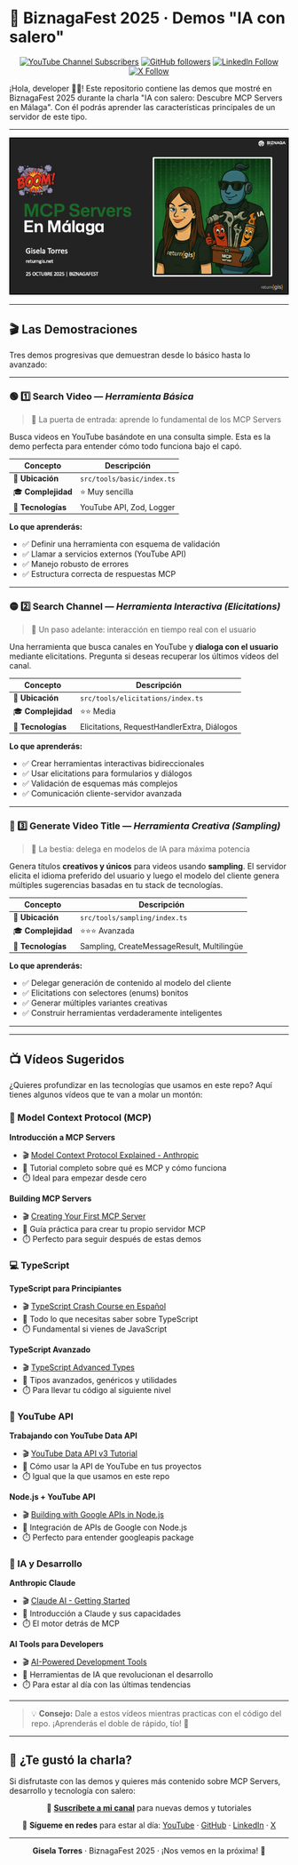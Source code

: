 # 🎉 BiznagaFest 2025 · Demos "IA con salero"

<div align="center">

[![YouTube Channel Subscribers](https://img.shields.io/youtube/channel/subscribers/UC140iBrEZbOtvxWsJ-Tb0lQ?style=for-the-badge&logo=youtube&logoColor=white&color=red)](https://www.youtube.com/c/GiselaTorres?sub_confirmation=1)
[![GitHub followers](https://img.shields.io/github/followers/0GiS0?style=for-the-badge&logo=github&logoColor=white)](https://github.com/0GiS0)
[![LinkedIn Follow](https://img.shields.io/badge/LinkedIn-Sígueme-blue?style=for-the-badge&logo=linkedin&logoColor=white)](https://www.linkedin.com/in/giselatorresbuitrago/)
[![X Follow](https://img.shields.io/badge/X-Sígueme-black?style=for-the-badge&logo=x&logoColor=white)](https://twitter.com/0GiS0)

</div>

¡Hola, developer 👋🏻! Este repositorio contiene las demos que mostré en BiznagaFest 2025 durante la charla "IA con salero: Descubre MCP Servers en Málaga". Con él podrás aprender las características principales de un servidor de este tipo.

---

<div align="center">

![MCP Servers en Málaga](./images/MCP%20servers%20en%20Malaga.png)

</div>

---

## 🎬 Las Demostraciones

Tres demos progresivas que demuestran desde lo básico hasta lo avanzado:

---

### 🟢 1️⃣ **Search Video** — _Herramienta Básica_

> 🎯 La puerta de entrada: aprende lo fundamental de los MCP Servers

Busca videos en YouTube basándote en una consulta simple. Esta es la demo perfecta para entender cómo todo funciona bajo el capó.

| Concepto | Descripción |
|----------|-------------|
| 📁 **Ubicación** | `src/tools/basic/index.ts` |
| 🎓 **Complejidad** | ⭐ Muy sencilla |
| 🔧 **Tecnologías** | YouTube API, Zod, Logger |

**Lo que aprenderás:**
- ✅ Definir una herramienta con esquema de validación
- ✅ Llamar a servicios externos (YouTube API)
- ✅ Manejo robusto de errores
- ✅ Estructura correcta de respuestas MCP

---

### 🟡 2️⃣ **Search Channel** — _Herramienta Interactiva (Elicitations)_

> 💬 Un paso adelante: interacción en tiempo real con el usuario

Una herramienta que busca canales en YouTube y **dialoga con el usuario** mediante elicitations. Pregunta si deseas recuperar los últimos vídeos del canal.

| Concepto | Descripción |
|----------|-------------|
| 📁 **Ubicación** | `src/tools/elicitations/index.ts` |
| 🎓 **Complejidad** | ⭐⭐ Media |
| 🔧 **Tecnologías** | Elicitations, RequestHandlerExtra, Diálogos |

**Lo que aprenderás:**
- ✅ Crear herramientas interactivas bidireccionales
- ✅ Usar elicitations para formularios y diálogos
- ✅ Validación de esquemas más complejos
- ✅ Comunicación cliente-servidor avanzada

---

### 🔴 3️⃣ **Generate Video Title** — _Herramienta Creativa (Sampling)_

> 🚀 La bestia: delega en modelos de IA para máxima potencia

Genera títulos **creativos y únicos** para videos usando **sampling**. El servidor elicita el idioma preferido del usuario y luego el modelo del cliente genera múltiples sugerencias basadas en tu stack de tecnologías.

| Concepto | Descripción |
|----------|-------------|
| 📁 **Ubicación** | `src/tools/sampling/index.ts` |
| 🎓 **Complejidad** | ⭐⭐⭐ Avanzada |
| 🔧 **Tecnologías** | Sampling, CreateMessageResult, Multilingüe |

**Lo que aprenderás:**
- ✅ Delegar generación de contenido al modelo del cliente
- ✅ Elicitations con selectores (enums) bonitos
- ✅ Generar múltiples variantes creativas
- ✅ Construir herramientas verdaderamente inteligentes

---

---

## 📺 Vídeos Sugeridos

¿Quieres profundizar en las tecnologías que usamos en este repo? Aquí tienes algunos vídeos que te van a molar un montón:

### 🎯 Model Context Protocol (MCP)

**Introducción a MCP Servers**
- 🎬 [Model Context Protocol Explained - Anthropic](https://www.youtube.com/watch?v=8EbpbJ_hZKA)
- 📝 Tutorial completo sobre qué es MCP y cómo funciona
- ⏱️ Ideal para empezar desde cero

**Building MCP Servers**
- 🎬 [Creating Your First MCP Server](https://www.youtube.com/watch?v=d_W1xVV4gvQ)
- 📝 Guía práctica para crear tu propio servidor MCP
- ⏱️ Perfecto para seguir después de estas demos

### 💻 TypeScript

**TypeScript para Principiantes**
- 🎬 [TypeScript Crash Course en Español](https://www.youtube.com/watch?v=fUgxxhI_bvc)
- 📝 Todo lo que necesitas saber sobre TypeScript
- ⏱️ Fundamental si vienes de JavaScript

**TypeScript Avanzado**
- 🎬 [TypeScript Advanced Types](https://www.youtube.com/watch?v=nNse0r0aRT8)
- 📝 Tipos avanzados, genéricos y utilidades
- ⏱️ Para llevar tu código al siguiente nivel

### 🎥 YouTube API

**Trabajando con YouTube Data API**
- 🎬 [YouTube Data API v3 Tutorial](https://www.youtube.com/watch?v=RjUlmco7v2M)
- 📝 Cómo usar la API de YouTube en tus proyectos
- ⏱️ Igual que la que usamos en este repo

**Node.js + YouTube API**
- 🎬 [Building with Google APIs in Node.js](https://www.youtube.com/watch?v=e-WgJ9fRIOA)
- 📝 Integración de APIs de Google con Node.js
- ⏱️ Perfecto para entender googleapis package

### 🤖 IA y Desarrollo

**Anthropic Claude**
- 🎬 [Claude AI - Getting Started](https://www.youtube.com/watch?v=lL3uGaJy3cU)
- 📝 Introducción a Claude y sus capacidades
- ⏱️ El motor detrás de MCP

**AI Tools para Developers**
- 🎬 [AI-Powered Development Tools](https://www.youtube.com/watch?v=1j3vO2pRLzA)
- 📝 Herramientas de IA que revolucionan el desarrollo
- ⏱️ Para estar al día con las últimas tendencias

---

> 💡 **Consejo:** Dale a estos vídeos mientras practicas con el código del repo. ¡Aprenderás el doble de rápido, tío! 🚀

---

## 💝 ¿Te gustó la charla?

Si disfrutaste con las demos y quieres más contenido sobre MCP Servers, desarrollo y tecnología con salero:

<div align="center">

🎥 **[Suscríbete a mi canal](https://www.youtube.com/c/GiselaTorres?sub_confirmation=1)** para nuevas demos y tutoriales

📧 **Sígueme en redes** para estar al día:
[YouTube](https://www.youtube.com/c/GiselaTorres) · [GitHub](https://github.com/0GiS0) · [LinkedIn](https://www.linkedin.com/in/giselatorresbuitrago/) · [X](https://twitter.com/0GiS0)

---

**Gisela Torres** · BiznagaFest 2025 · ¡Nos vemos en la próxima! 🚀

</div>
